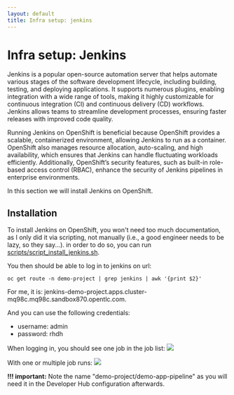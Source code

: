 ```yaml
---
layout: default
title: Infra setup: jenkins
---
```


# Infra setup: Jenkins
Jenkins is a popular open-source automation server that helps automate various stages of the software development lifecycle, including building, 
testing, and deploying applications. It supports numerous plugins, enabling integration with a wide range of tools, making it highly customizable for 
continuous integration (CI) and continuous delivery (CD) workflows. Jenkins allows teams to streamline development processes, ensuring faster releases with 
improved code quality.  

Running Jenkins on OpenShift is beneficial because OpenShift provides a scalable, containerized environment, allowing Jenkins to run as a container. 
OpenShift also manages resource allocation, auto-scaling, and high availability, which ensures that Jenkins can handle fluctuating workloads efficiently. 
Additionally, OpenShift’s security features, such as built-in role-based access control (RBAC), enhance the security of Jenkins pipelines in enterprise 
environments.  

In this section we will install Jenkins on OpenShift.

## Installation
To install Jenkins on OpenShift, you won't need too much documentation, as I only did it via scripting, not manually 
(i.e., a good engineer needs to be lazy, so they say...). in order to do so, you can run [scripts/script_install_jenkins.sh](https://github.com/maarten-vandeperre/developer-hub-documentation/tree/argo/scripts/script_install_jenkins.sh).
  
You then should be able to log in to jenkins on url:
```shell
oc get route -n demo-project | grep jenkins | awk '{print $2}'
```

For me, it is: jenkins-demo-project.apps.cluster-mq98c.mq98c.sandbox870.opentlc.com.  

And you can use the following credentials:
* username: admin
* password: rhdh
  
When logging in, you should see one job in the job list:
<img src="https://raw.githubusercontent.com/maarten-vandeperre/developer-hub-documentation/argo/images/jenkins_1.png" class="large">  
  
With one or multiple job runs:
<img src="https://raw.githubusercontent.com/maarten-vandeperre/developer-hub-documentation/argo/images/jenkins_2.png" class="large">  

**!!! important:** Note the name "demo-project/demo-app-pipeline" as you will need it in the Developer Hub configuration afterwards.
